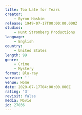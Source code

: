 ```yaml
---
title: Too Late for Tears
creator:
    - Byron Haskin
release: 1949-07-17T00:00:00.000Z
studios:
    - Hunt Stromberg Productions
language:
    - English
country:
    - United States
length: 99
genre:
    - Crime
    - Mystery
format: Blu-ray
service: ''
venue: Home
date: 2020-07-17T04:00:00.000Z
rating: '3'
revisit: false
media: Movie
id: 27036
---
```



